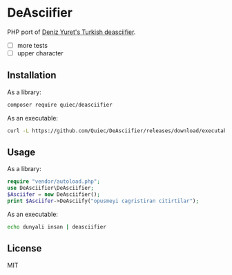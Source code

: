 # DeAsciifier
PHP port of [Deniz Yuret's Turkish deasciifier](https://github.com/emres/turkish-mode).

- [ ] more tests
- [ ] upper character

## Installation
As a library:
```sh
composer require quiec/deasciifier
```
As an executable:
```sh
curl -L https://github.com/Quiec/DeAsciifier/releases/download/executable/deasciifier > /usr/local/bin/deasciifier && chmod +x /usr/local/bin/deasciifier
```

## Usage
As a library:
```php
require "vendor/autoload.php";
use DeAsciifier\DeAsciifier;
$Asciifer = new DeAsciifier();
print $Asciifer->DeAsciify("opusmeyi cagristiran citirtilar");
```

As an executable:
```sh
echo dunyali insan | deasciifier 
```

## License

MIT
